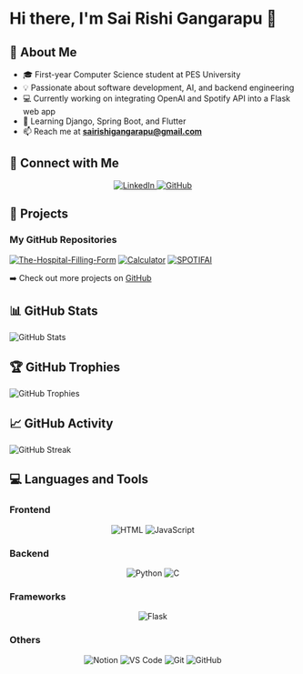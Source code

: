 # Hi there, I'm Sai Rishi Gangarapu 👋

## 🚀 About Me
- 🎓 First-year Computer Science student at PES University
- 💡 Passionate about software development, AI, and backend engineering
- 💻 Currently working on integrating OpenAI and Spotify API into a Flask web app
- 🌱 Learning Django, Spring Boot, and Flutter
- 📫 Reach me at **sairishigangarapu@gmail.com**

## 🔗 Connect with Me
<p align="center">
  <a href="https://www.linkedin.com/in/sai-rishi-gangarapu-770a08321/">
    <img src="https://img.shields.io/badge/LinkedIn-%230077B5.svg?style=for-the-badge&logo=linkedin&logoColor=white" alt="LinkedIn" />
  </a>
  <a href="https://github.com/sairishigangarapu">
    <img src="https://img.shields.io/badge/GitHub-%23121011.svg?style=for-the-badge&logo=github&logoColor=white" alt="GitHub" />
  </a>
</p>

## 📂 Projects

### My GitHub Repositories
[![The-Hospital-Filling-Form](https://github-readme-stats.vercel.app/api/pin/?username=sairishigangarapu&repo=The-Hospital-Filling-Form&theme=tokyonight)](https://github.com/sairishigangarapu/The-Hospital-Filling-Form)
[![Calculator](https://github-readme-stats.vercel.app/api/pin/?username=sairishigangarapu&repo=Repository-2&theme=tokyonight)]([https://github.com/sairishigangarapu/Repository-2](https://github.com/sairishigangarapu/A-calculator))
[![SPOTIFAI](https://github-readme-stats.vercel.app/api/pin/?username=sairishigangarapu&repo=Repository-3&theme=tokyonight)]([https://github.com/sairishigangarapu/Repository-3](https://github.com/sairishigangarapu/Confluence))


➡️ Check out more projects on [GitHub](https://github.com/sairishigangarapu?tab=repositories)

## 📊 GitHub Stats
![GitHub Stats](https://github-readme-stats.vercel.app/api?username=sairishigangarapu&show_icons=true&theme=tokyonight)

## 🏆 GitHub Trophies
![GitHub Trophies](https://github-profile-trophy.vercel.app/?username=sairishigangarapu&theme=onedark&no-frame=true&margin-w=15)

## 📈 GitHub Activity
![GitHub Streak](https://github-readme-streak-stats.herokuapp.com/?user=sairishigangarapu&theme=tokyonight)

## 💻 Languages and Tools

### Frontend
<p align="center">
  <img src="https://img.shields.io/badge/HTML-%23E34F26.svg?style=for-the-badge&logo=html5&logoColor=white" alt="HTML" />
  <img src="https://img.shields.io/badge/JavaScript-%23F7DF1E.svg?style=for-the-badge&logo=javascript&logoColor=black" alt="JavaScript" />
</p>

### Backend
<p align="center">
  <img src="https://img.shields.io/badge/Python-%233776AB.svg?style=for-the-badge&logo=python&logoColor=white" alt="Python" />
  <img src="https://img.shields.io/badge/C-%2300599C.svg?style=for-the-badge&logo=c&logoColor=white" alt="C" />
</p>

### Frameworks
<p align="center">
  <img src="https://img.shields.io/badge/Flask-%23000000.svg?style=for-the-badge&logo=flask&logoColor=white" alt="Flask" />
</p>

### Others
<p align="center">
  <img src="https://img.shields.io/badge/Notion-%23000000.svg?style=for-the-badge&logo=notion&logoColor=white" alt="Notion" />
  <img src="https://img.shields.io/badge/VS%20Code-%23007ACC.svg?style=for-the-badge&logo=visual-studio-code&logoColor=white" alt="VS Code" />
  <img src="https://img.shields.io/badge/Git-%23F05033.svg?style=for-the-badge&logo=git&logoColor=white" alt="Git" />
  <img src="https://img.shields.io/badge/GitHub-%23121011.svg?style=for-the-badge&logo=github&logoColor=white" alt="GitHub" />
</p>
